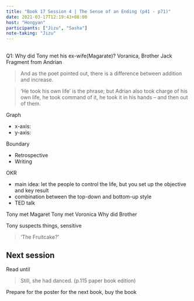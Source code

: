 ```yaml
---
title: "Book 17 Session 4 | The Sense of an Ending (p41 - p71)"
date: 2021-03-17T12:19:43+08:00
host: "Hongyan"
participants: ["Jizu", "Sasha"]
note-taking: "Jizu"
---
```


## 

Q1: Why did Tony met his ex-wife(Magarate)?
Voranica, Brother Jack
Fragment from Andrian

> And as the poet pointed out, there is a difference between addition and increase.

> ‘He took his own life’ is the phrase; but Adrian also took charge of his own life, he took command of it, he took it in his hands – and then out of them. 


Graph
- x-axis: 
- y-axis:

Boundary
- Retrospective
- Writing

OKR
- main idea: let the people to control the life, but you set up the objective and key result
- combination between the top-down and bottom-up style
- TED talk

Tony met Magaret
Tony met Voronica
Why did Brother

Tony suspects things, sensitive
> ‘The Fruitcake?’ 

## Next session

Read until 
> Still, she had danced.
(p.115 paper book edition)

Prepare for the poster for the next book, buy the book